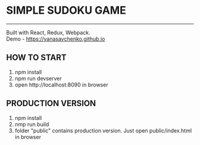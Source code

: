 # SIMPLE SUDOKU GAME
------------------------------------

Built with React, Redux, Webpack.  
Demo - https://yanasavchenko.github.io

## HOW TO START
1. npm install
2. npm run devserver
3. open http://localhost:8090 in browser

## PRODUCTION VERSION
1. npm install
2. nmp run build
3. folder "public" contains production version. Just open public/index.html in browser

